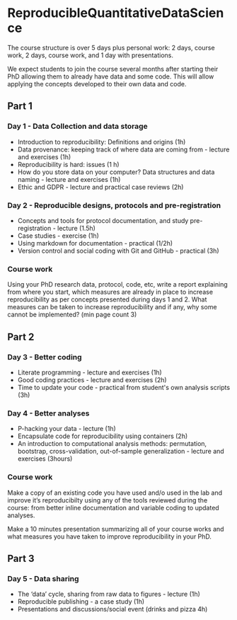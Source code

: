 # ReproducibleQuantitativeDataScience

The course structure is over 5 days plus personal work: 2 days, course work, 2 days, course work, and 1 day with presentations.  

We expect students to join the course several months after starting their PhD allowing them to already have data and some code. This will allow applying the concepts developed to their own data and code. 

## Part 1

### Day 1 - Data Collection and data storage

- Introduction to reproducibility: Definitions and origins (1h) 
- Data provenance: keeping track of where data are coming from - lecture and exercises (1h)
- Reproducibility is hard: issues (1 h)
- How do you store data on your computer? Data structures and data naming - lecture and exercises (1h)
- Ethic and GDPR - lecture and practical case reviews (2h)

### Day 2 - Reproducible designs, protocols and pre-registration

- Concepts and tools for protocol documentation, and study pre-registration - lecture (1.5h)
- Case studies - exercise (1h)
- Using markdown for documentation - practical (1/2h)
- Version control and social coding with Git and GitHub - practical (3h) 

### Course work

Using your PhD research data, protocol, code, etc, write a report explaining from where you start, which measures are already in place to increase reproducibility as per concepts presented during days 1 and 2. What measures can be taken to increase reproducibility and if any, why some cannot be implemented? (min page count 3)

## Part 2

### Day 3 - Better coding 

- Literate programming - lecture and exercises (1h)
- Good coding practices - lecture and exercises (2h)
- Time to update your code - practical from student's own analysis scripts (3h)

### Day 4 - Better analyses 

- P-hacking your data - lecture (1h)
- Encapsulate code for reproducibility using containers (2h)
- An introduction to computational analysis methods: permutation, bootstrap, cross-validation, out-of-sample generalization - lecture and exercises (3hours)

### Course work 

Make a copy of an existing code you have used and/o used in the lab and improve it’s reproducibilty using any of the tools reviewed during the course: from better inline documentation and variable coding to updated analyses.

Make a 10 minutes presentation summarizing all of your course works and what measures you have taken to improve reproducibility in your PhD. 

## Part 3

### Day 5 - Data sharing 

- The ‘data’ cycle, sharing from raw data to figures - lecture (1h)
- Reproducible publishing - a case study (1h)
- Presentations and discussions/social event (drinks and pizza 4h)

